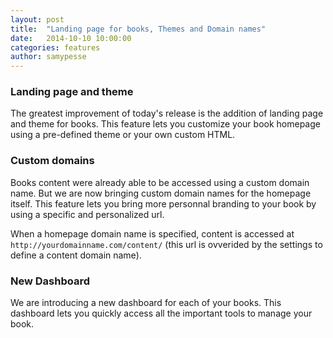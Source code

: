 ```yaml
---
layout: post
title:  "Landing page for books, Themes and Domain names"
date:   2014-10-10 10:00:00
categories: features
author: samypesse
---
```



<!-- more -->

### Landing page and theme

The greatest improvement of today's release is the addition of landing page and theme for books. This feature lets you customize your book homepage using a pre-defined theme or your own custom HTML.

### Custom domains

Books content were already able to be accessed using a custom domain name. But we are now bringing custom domain names for the homepage itself.
This feature lets you bring more personnal branding to your book by using a specific and personalized url.

When a homepage domain name is specified, content is accessed at `http://yourdomainname.com/content/` (this url is ovverided by the settings to define a content domain name).

### New Dashboard

We are introducing a new dashboard for each of your books. This dashboard lets you quickly access all the important tools to manage your book.
